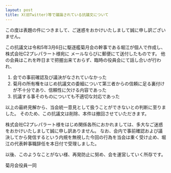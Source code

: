 ```yaml
---
layout: post
title: X(旧Twitter)等で議論されている抗議文について
---
```

この度は表題の件につきまして、ご迷惑をおかけいたしまして誠に申し訳ございません。

この抗議文は令和5年3月6日に駆逐艦菊月会の幹事である堀江が個人で作成し、株式会社C2プレパラート様宛に メールならびに郵便にて送付したものです。
他の会員はこれを昨日まで把握出来ておらず、臨時の役員会にて話し合いが行われ、

1. 会での事前確認及び議決がなされていなかった 
1. 菊月の所有権をはじめ抗議文の委細について第三者からの信頼に足る裏付けが不十分であり、信頼性に欠ける内容であった
1. 抗議する事そのものについても不適切な対応であった

以上の最終見解から、当会統一意見として扱うことができないとの判断に至りました。
そのため、この抗議文は削除、本件は撤回させていただきます。

株式会社C2プレパラート様をはじめ関係各所におかれましては、多大なご迷惑をおかけいたしまして誠に申し訳ありません。
なお、会内で事前確認および議決してから発信するという内規を無視した今回の行為を当会は重く受け止め、堀江の代表幹事職辞任を本日付で受理しました。

以後、このようなことがない様、再発防止に努め、会を運営していく所存です。

菊月会役員一同
